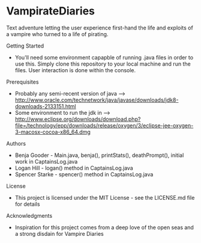 # VampirateDiaries
Text adventure letting the user experience first-hand the life and exploits of a vampire who turned to a life of pirating.

Getting Started
 - You'll need some environment capapble of running .java files in order to use this.  Simply clone this repository to your local machine and run the files.  User interaction is done within the console.

Prerequisites
 - Probably any semi-recent version of java --> http://www.oracle.com/technetwork/java/javase/downloads/jdk8-downloads-2133151.html
 - Some environment to run the jdk in --> http://www.eclipse.org/downloads/download.php?file=/technology/epp/downloads/release/oxygen/3/eclipse-jee-oxygen-3-macosx-cocoa-x86_64.dmg

Authors
 - Benja Gooder - Main.java, benja(), printStats(), deathPrompt(), initial work in CaptainsLog.java
 - Logan Hill - logan() method in CaptainsLog.java
 - Spencer Starke - spencer() method in CaptainsLog.java
 
License
 - This project is licensed under the MIT License - see the LICENSE.md file for details

Acknowledgments
 - Inspiration for this project comes from a deep love of the open seas and a strong disdain for Vampire Diaries

